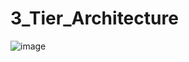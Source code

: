 # 3_Tier_Architecture
![image](https://github.com/ndan11/3_Tier_Architecture/assets/59531496/b521aef0-ba78-40f6-9c31-983144ca582d)
